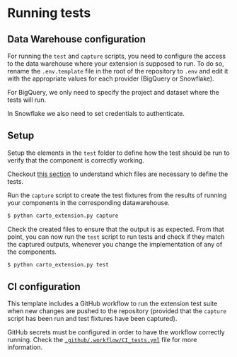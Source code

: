 # Running tests

## Data Warehouse configuration

For running the `test` and `capture` scripts, you need to configure the access to the data warehouse where your extension is supposed to run. To do so, rename the `.env.template` file in the root of the repository to `.env` and edit it with the appropriate values for each provider (BigQuery or Snowflake). 

For BigQuery, we only need to specify the project and dataset where the tests will run. 

In Snowflake we also need to set credentials to authenticate.

## Setup
Setup the elements in the `test` folder to define how the test should be run to verify that the component is correctly working. 

Checkout [this section](./anatomy_of_an_extension.md#test) to understand which files are necessary to define the tests. 

Run the `capture` script to create the test fixtures from the results of running your components in the corresponding datawarehouse.
```bash
$ python carto_extension.py capture
```

Check the created files to ensure that the output is as expected. From that point, you can now run the `test` script to run tests and check if they match the captured outputs, whenever you change the implementation of any of the components.
```bash
$ python carto_extension.py test
```

## CI configuration

This template includes a GitHub workflow to run the extension test suite when new changes are pushed to the repository (provided that the `capture` script has been run and test fixtures have been captured). 

GitHub secrets must be configured in order to have the workflow correctly running. Check the [`.github/.workflow/CI_tests.yml`](../.github/.workflow/CI_tests.yml) file for more information.